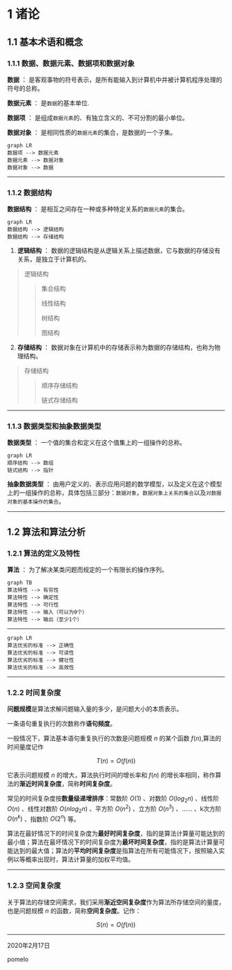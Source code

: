 # 1 诸论

## 1.1 基本术语和概念

### 1.1.1 数据、数据元素、数据项和数据对象

**数据** ： 是客观事物的符号表示，是所有能输入到计算机中并被计算机程序处理的符号的总称。

**数据元素** ： 是`数据`的基本单位.

**数据项** ： 是组成`数据元素`的、有独立含义的、不可分割的最小单位。

**数据对象** ： 是相同性质的`数据元素`的集合，是数据的一个子集。

```mermaid
graph LR
数据项 --> 数据元素
数据元素 --> 数据对象
数据对象 --> 数据
```

---

### 1.1.2 数据结构

**数据结构** ： 是相互之间存在一种或多种特定关系的`数据元素`的集合。

```mermaid
graph LR
数据结构 --> 逻辑结构
数据结构 --> 存储结构
```

1. **逻辑结构** ： 数据的逻辑结构是从逻辑关系上描述数据，它与数据的存储没有关系，是独立于计算机的。

> 逻辑结构
>> 集合结构
>> 
>> 线性结构
>> 
>> 树结构
>> 
>> 图结构

2. **存储结构** ： 数据对象在计算机中的存储表示称为数据的存储结构，也称为物理结构。

> 存储结构
>> 顺序存储结构
>> 
>> 链式存储结构

---

### 1.1.3 数据类型和抽象数据类型

**数据类型** ： 一个值的集合和定义在这个值集上的一组操作的总称。

```mermaid
graph LR
顺序结构 --> 数组
链式结构 --> 指针
```

**抽象数据类型** ： 由用户定义的、表示应用问题的数学模型，以及定义在这个模型上的一组操作的总称，具体包括三部分：`数据对象`，`数据对象上关系的集合`以及`对数据对象的基本操作的集合`。

---

## 1.2 算法和算法分析

### 1.2.1 算法的定义及特性

**算法** ： 为了解决某类问题而规定的一个有限长的操作序列。

```mermaid
graph TB
算法特性 --> 有穷性
算法特性 --> 确定性
算法特性 --> 可行性
算法特性 --> 输入（可以为0个）
算法特性 --> 输出（至少1个）
```

---

```mermaid
graph LR
算法优劣的标准 --> 正确性
算法优劣的标准 --> 可读性
算法优劣的标准 --> 健壮性
算法优劣的标准 --> 高效性
```

---

### 1.2.2 时间复杂度

**问题规模**是算法求解问题输入量的多少，是问题大小的本质表示。

一条语句重复执行的次数称作**语句频度**。

一般情况下，算法基本语句重复执行的次数是问题规模 $n$ 的某个函数 $f(n)$,算法的时间量度记作

$$ T(n)= O(f(n)) $$

它表示问题规模 $n$ 的增大，算法执行时间的增长率和 $f(n)$ 的增长率相同，称作算法的**渐近时间复杂度**，简称**时间复杂度**。

常见的时间复杂度按**数量级递增排序**：常数阶 $O(1)$ 、对数阶 $O(log_2n)$ 、线性阶 $O(n)$ 、线性对数阶 $O(nlog_2n)$ 、平方阶 $O(n^2)$ 、立方阶 $O(n^3)$ 、...... 、k次方阶 $O(n^k)$ 、指数阶 $O(2^n)$ 等。

算法在最好情况下的时间复杂度为**最好时间复杂度**，指的是算法计算量可能达到的最小值；算法在最坏情况下的时间复杂度为**最坏时间复杂度**，指的是算法计算量可能达到的最大值；算法的**平均时间复杂度**是指算法在所有可能情况下，按照输入实例以等概率出现时，算法计算量的加权平均值。

---

### 1.2.3 空间复杂度

关于算法的存储空间需求，我们采用**渐近空间复杂度**作为算法所存储空间的量度，也是问题规模 $n$ 的函数，简称**空间复杂度**。记作：

$$ S(n)=O(f(n)) $$

---

2020年2月17日

pomelo